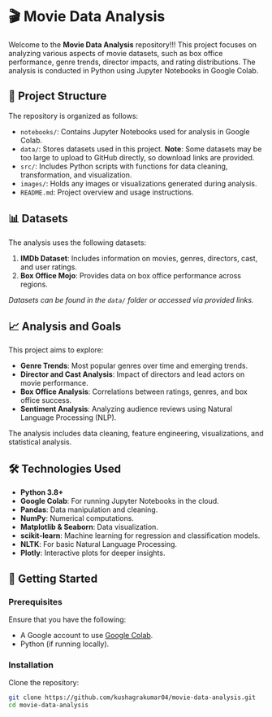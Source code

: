 # 🎬 Movie Data Analysis

Welcome to the **Movie Data Analysis** repository!!! This project focuses on analyzing various aspects of movie datasets, such as box office performance, genre trends, director impacts, and rating distributions. The analysis is conducted in Python using Jupyter Notebooks in Google Colab.

## 📁 Project Structure

The repository is organized as follows:

- `notebooks/`: Contains Jupyter Notebooks used for analysis in Google Colab.
- `data/`: Stores datasets used in this project. **Note**: Some datasets may be too large to upload to GitHub directly, so download links are provided.
- `src/`: Includes Python scripts with functions for data cleaning, transformation, and visualization.
- `images/`: Holds any images or visualizations generated during analysis.
- `README.md`: Project overview and usage instructions.

## 📊 Datasets

The analysis uses the following datasets:

1. **IMDb Dataset**: Includes information on movies, genres, directors, cast, and user ratings.
2. **Box Office Mojo**: Provides data on box office performance across regions.

*Datasets can be found in the `data/` folder or accessed via provided links.*

## 📈 Analysis and Goals

This project aims to explore:

- **Genre Trends**: Most popular genres over time and emerging trends.
- **Director and Cast Analysis**: Impact of directors and lead actors on movie performance.
- **Box Office Analysis**: Correlations between ratings, genres, and box office success.
- **Sentiment Analysis**: Analyzing audience reviews using Natural Language Processing (NLP).

The analysis includes data cleaning, feature engineering, visualizations, and statistical analysis.

## 🛠️ Technologies Used

- **Python 3.8+**
- **Google Colab**: For running Jupyter Notebooks in the cloud.
- **Pandas**: Data manipulation and cleaning.
- **NumPy**: Numerical computations.
- **Matplotlib & Seaborn**: Data visualization.
- **scikit-learn**: Machine learning for regression and classification models.
- **NLTK**: For basic Natural Language Processing.
- **Plotly**: Interactive plots for deeper insights.

## 🚀 Getting Started

### Prerequisites

Ensure that you have the following:
- A Google account to use [Google Colab](https://colab.research.google.com/).
- Python (if running locally).

### Installation

Clone the repository:

```bash
git clone https://github.com/kushagrakumar04/movie-data-analysis.git
cd movie-data-analysis

